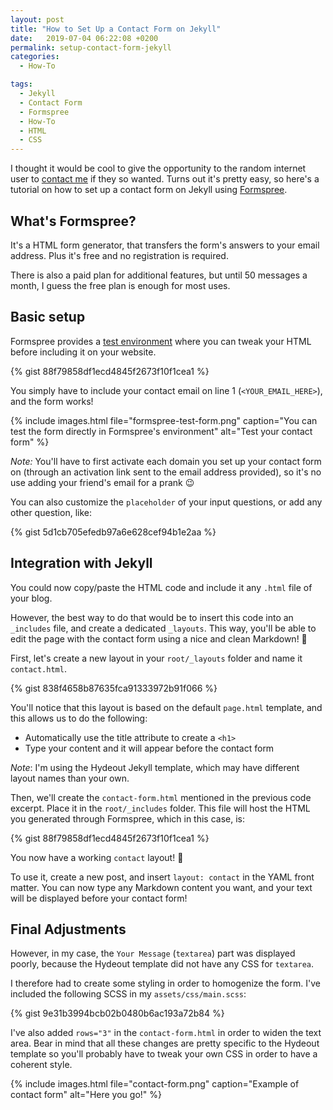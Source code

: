 ```yaml
---
layout: post
title: "How to Set Up a Contact Form on Jekyll"
date:   2019-07-04 06:22:08 +0200
permalink: setup-contact-form-jekyll
categories:
  - How-To

tags:
  - Jekyll
  - Contact Form
  - Formspree
  - How-To
  - HTML
  - CSS
---
```


I thought it would be cool to give the opportunity to the random internet
user to [contact me](/contact) if they so wanted. Turns out it's pretty easy,
so here's a tutorial on how to set up a contact form on Jekyll using
[Formspree](https://formspree.io/).

## What's Formspree?

It's a HTML form generator, that transfers the form's answers to your
email address. Plus it's free and no registration is required.

There is also a paid plan for additional features, but until 50 messages
a month, I guess the free plan is enough for most uses.

## Basic setup

Formspree provides a [test environment](https://test.formspree.io/)
where you can tweak your HTML before including it on your website.

{% gist 88f79858df1ecd4845f2673f10f1cea1 %}

You simply have to include your contact email on line 1 
(`<YOUR_EMAIL_HERE>`), and the form works! 

{% include images.html file="formspree-test-form.png" 
  caption="You can test the form directly in Formspree's environment" 
  alt="Test your contact form" %}

*Note:* You'll have to first activate each domain you set up
your contact form on (through an activation link sent to the email address
provided), so it's no use adding your friend's email for a prank 😉

You can also customize the `placeholder` of your
input questions, or add any other question, like:

{% gist 5d1cb705efedb97a6e628cef94b1e2aa %}

## Integration with Jekyll

You could now copy/paste the HTML code and include it any `.html` file of your
blog.

However, the best way to do that would be to insert this code into an
`_includes` file, and create a dedicated `_layouts`. This way, you'll be able
to edit the page with the contact form using a nice and clean Markdown! 💙

First, let's create a new layout in your `root/_layouts` folder and name 
it `contact.html`.

{% gist 838f4658b87635fca91333972b91f066 %}

You'll notice that this layout is based on the default `page.html` template,
and this allows us to do the following: 

* Automatically use the title attribute to create a `<h1>`
* Type your content and it will appear before the contact form

*Note*: I'm using the Hydeout Jekyll template, which may have different layout
names than your own.

Then, we'll create the `contact-form.html` mentioned in the previous code 
excerpt. Place it in the `root/_includes` folder. This file will host the
HTML you generated through Formspree, which in this case, is:

{% gist 88f79858df1ecd4845f2673f10f1cea1 %}

You now have a working `contact` layout! 🌈

To use it, create a new post, and insert `layout: contact` in the YAML front
matter. You can now type any Markdown content you want, and your text will be
displayed before your contact form!

## Final Adjustments

However, in my case, the `Your Message` (`textarea`) part was displayed poorly,
because the Hydeout template did not have any CSS for `textarea`.

I therefore had to create some styling in order to homogenize the form. I've
included the following SCSS in my `assets/css/main.scss`:

{% gist 9e31b3994bcb02b0480b6ac193a72b84 %}

I've also added `rows="3"` in the `contact-form.html` in order to widen the 
text area. Bear in mind that all these changes are pretty specific to the
Hydeout template so you'll probably have to tweak your own CSS in order
to have a coherent style.

{% include images.html file="contact-form.png"
  caption="Example of contact form" alt="Here you go!" %}